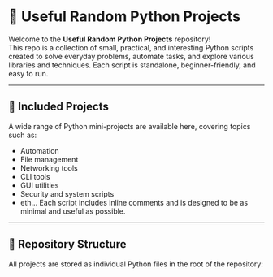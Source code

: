# 🐍 Useful Random Python Projects

Welcome to the **Useful Random Python Projects** repository!  
This repo is a collection of small, practical, and interesting Python scripts created to solve everyday problems, automate tasks, and explore various libraries and techniques. Each script is standalone, beginner-friendly, and easy to run.

---

## 🔧 Included Projects

A wide range of Python mini-projects are available here, covering topics such as:

- Automation
- File management
- Networking tools
- CLI tools
- GUI utilities
- Security and system scripts
- eth...
Each script includes inline comments and is designed to be as minimal and useful as possible.

---

## 📁 Repository Structure

All projects are stored as individual Python files in the root of the repository:

